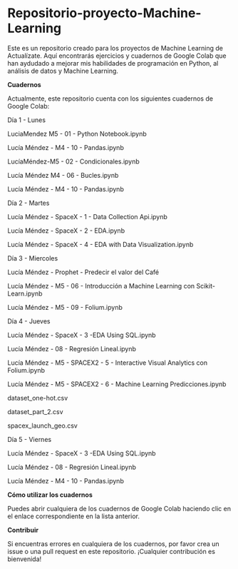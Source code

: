 # Repositorio-proyecto-Machine-Learning

Este es un repositorio creado para los proyectos de Machine Learning de Actualízate. Aquí encontrarás ejercicios y cuadernos de Google Colab que han aydudado a mejorar mis habilidades de programación en Python, al análisis de datos y Machine Learning.

**Cuadernos**

Actualmente, este repositorio cuenta con los siguientes cuadernos de Google Colab:

Día 1 - Lunes

 LuciaMendez M5 - 01 - Python Notebook.ipynb
 
 Lucía Méndez - M4 - 10 - Pandas.ipynb
 
 LucíaMéndez-M5 - 02 - Condicionales.ipynb
 
 Lucía Méndez M4 - 06 - Bucles.ipynb
 
 
 Lucía Méndez - M4 - 10 - Pandas.ipynb
 
Día 2 - Martes

 Lucía Méndez - SpaceX - 1 - Data Collection Api.ipynb

 Lucía Méndez - SpaceX - 2 - EDA.ipynb

 Lucía Méndez - SpaceX - 4 - EDA with Data Visualization.ipynb

Día 3 - Miercoles

 Lucía Méndez - Prophet - Predecir el valor del Café

 Lucía Méndez - M5 - 06 - Introducción a Machine Learning con Scikit-Learn.ipynb

 Lucía Méndez - M5 - 09 - Folium.ipynb
 
Día 4 - Jueves
 
Lucía Méndez - SpaceX - 3 -EDA Using SQL.ipynb

Lucía Méndez - 08 - Regresión Lineal.ipynb

Lucía Méndez - M5 - SPACEX2 - 5 - Interactive Visual Analytics con Folium.ipynb

Lucía Méndez - M5 - SPACEX2 - 6 - Machine Learning Predicciones.ipynb

dataset_one-hot.csv

dataset_part_2.csv

spacex_launch_geo.csv

Día 5 - Viernes

Lucía Méndez - SpaceX - 3 -EDA Using SQL.ipynb

Lucía Méndez - 08 - Regresión Lineal.ipynb

Lucía Méndez - M4 - 10 - Pandas.ipynb


**Cómo utilizar los cuadernos**

Puedes abrir cualquiera de los cuadernos de Google Colab haciendo clic en el enlace correspondiente en la lista anterior.

**Contribuir**

Si encuentras errores en cualquiera de los cuadernos, por favor crea un issue o una pull request en este repositorio. ¡Cualquier contribución es bienvenida!
